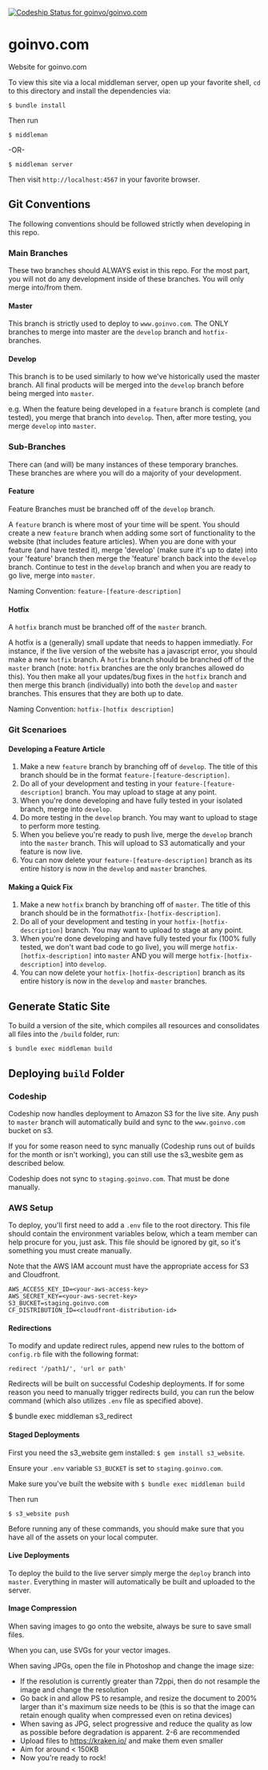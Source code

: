 [ ![Codeship Status for goinvo/goinvo.com](https://codeship.com/projects/f4e57f70-0df4-0133-b611-2ed139d2fe7b/status?branch=master)](https://codeship.com/projects/91543)

goinvo.com
==========

Website for goinvo.com

To view this site via a local middleman server, open up your favorite shell, `cd` to this directory and install the dependencies via:

	$ bundle install

Then run

	$ middleman

-OR-

	$ middleman server

Then visit `http://localhost:4567` in your favorite browser.

## Git Conventions
The following conventions should be followed strictly when developing in this repo.

### Main Branches
These two branches should ALWAYS exist in this repo. For the most part, you will not do any development inside of these branches. You will only merge into/from them.

#### Master
This branch is strictly used to deploy to `www.goinvo.com`. The ONLY branches to merge into master are the `develop` branch and `hotfix-` branches.

#### Develop
This branch is to be used similarly to how we've historically used the master branch. All final products will be merged into the `develop` branch before being merged into `master`.

e.g. When the feature being developed in a `feature` branch is complete (and tested), you merge that branch into `develop`. Then, after more testing, you merge `develop` into `master`.

### Sub-Branches
There can (and will) be many instances of these temporary branches. These branches are where you will do a majority of your development.

#### Feature
Feature Branches must be branched off of the `develop` branch.

A `feature` branch is where most of your time will be spent. You should create a new `feature` branch when adding some sort of functionality to the website (that includes feature articles). When you are done with your feature (and have tested it), merge 'develop' (make sure it's up to date) into your 'feature' branch then merge the 'feature' branch back into the `develop` branch. Continue to test in the `develop` branch and when you are ready to go live, merge into `master`.

Naming Convention: `feature-[feature-description]`

#### Hotfix
A `hotfix` branch must be branched off of the `master` branch.

A hotfix is a (generally) small update that needs to happen immediatly. For instance, if the live version of the website has a javascript error, you should make a new `hotfix` branch. A `hotfix` branch should be branched off of the `master` branch (note: `hotfix` branches are the only branches allowed do this). You then make all your updates/bug fixes in the `hotfix` branch and then merge this branch (individually) into both the `develop` and `master` branches. This ensures that they are both up to date.

Naming Convention: `hotfix-[hotfix description]`

### Git Scenarioes

#### Developing a Feature Article
1. Make a new `feature` branch by branching off of `develop`. The title of this branch should be in the format `feature-[feature-description]`.
2. Do all of your development and testing in your `feature-[feature-description]` branch. You may upload to stage at any point.
3. When you're done developing and have fully tested in your isolated branch, merge into `develop`.
4. Do more testing in the `develop` branch. You may want to upload to stage to perform more testing.
5. When you believe you're ready to push live, merge the `develop` branch into the `master` branch. This will upload to S3 automatically and your feature is now live.
6. You can now delete your `feature-[feature-description]` branch as its entire history is now in the `develop` and `master` branches.

#### Making a Quick Fix
1. Make a new `hotfix` branch by branching off of `master`. The title of this branch should be in the format`hotfix-[hotfix-description]`.
2. Do all of your development and testing in your `hotfix-[hotfix-description]` branch. You may want to upload to stage at any point.
3. When you're done developing and have fully tested your fix (100% fully tested, we don't want bad code to go live), you will merge `hotfix-[hotfix-description]` into `master` AND you will merge `hotfix-[hotfix-description]` into `develop`.
4. You can now delete your `hotfix-[hotfix-description]` branch as its entire history is now in the `develop` and `master` branches.


## Generate Static Site

To build a version of the site, which compiles all resources and consolidates all files into the `/build` folder, run:

	$ bundle exec middleman build


## Deploying `build` Folder

### Codeship

Codeship now handles deployment to Amazon S3 for the live site. Any push to `master` branch will automatically build and sync to the `www.goinvo.com` bucket on s3.

If you for some reason need to sync manually (Codeship runs out of builds for the month or isn't working), you can still use the s3_wesbite gem as described below.  

Codeship does not sync to `staging.goinvo.com`. That must be done manually.

### AWS Setup

To deploy, you'll first need to add a `.env` file to the root directory. This file should contain the environment variables below, which a team member can help procure for you, just ask. This file should be ignored by git, so it's something you must create manually.

Note that the AWS IAM account must have the appropriate access for S3 and Cloudfront.

```
AWS_ACCESS_KEY_ID=<your-aws-access-key>
AWS_SECRET_KEY=<your-aws-secret-key>
S3_BUCKET=staging.goinvo.com
CF_DISTRIBUTION_ID=<cloudfront-distribution-id>
```


#### Redirections

To modify and update redirect rules, append new rules to the bottom of `config.rb` file with the following format:

	redirect '/path1/', 'url or path'


Redirects will be built on successful Codeship deployments. If for some reason you need to manually trigger redirects build, you can run the below command (which also utilizes `.env` file as specified above).

$ bundle exec middleman s3_redirect


#### Staged Deployments

First you need the s3_website gem installed: `$ gem install s3_website`.

Ensure your `.env` variable `S3_BUCKET` is set to `staging.goinvo.com`.

Make sure you've built the website with `$ bundle exec middleman build`

Then run

`$ s3_website push`


Before running any of these commands, you should make sure that you have all of the assets on your local computer.



#### Live Deployments

To deploy the build to the live server simply merge the `deploy` branch into `master`. Everything in master will automatically be built and uploaded to the server.


#### Image Compression

When saving images to go onto the website, always be sure to save small files.

When you can, use SVGs for your vector images.

When saving JPGs, open the file in Photoshop and change the image size:
* If the resolution is currently greater than 72ppi, then do not resample the image and change the resolution
* Go back in and allow PS to resample, and resize the document to 200% larger than it's maximum size needs to be (this is so that the image can retain enough quality when compressed even on retina devices)
* When saving as JPG, select progressive and reduce the quality as low as possible before degradation is apparent. 2-6 are recommended
* Upload files to https://kraken.io/ and make them even smaller
* Aim for around < 150KB
* Now you're ready to rock!
